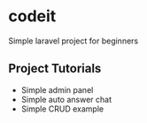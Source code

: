 # codeit
Simple laravel project for beginners

## Project Tutorials
 - Simple admin panel
 - Simple auto answer chat 
 - Simple CRUD example
